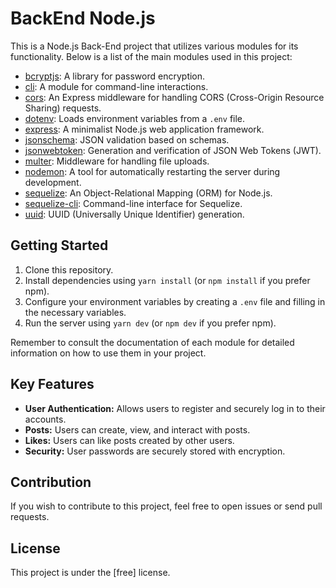 
# BackEnd Node.js

This is a Node.js Back-End project that utilizes various modules for its functionality. Below is a list of the main modules used in this project:

- [bcryptjs](https://www.npmjs.com/package/bcryptjs): A library for password encryption.
- [cli](https://www.npmjs.com/package/cli): A module for command-line interactions.
- [cors](https://www.npmjs.com/package/cors): An Express middleware for handling CORS (Cross-Origin Resource Sharing) requests.
- [dotenv](https://www.npmjs.com/package/dotenv): Loads environment variables from a `.env` file.
- [express](https://www.npmjs.com/package/express): A minimalist Node.js web application framework.
- [jsonschema](https://www.npmjs.com/package/jsonschema): JSON validation based on schemas.
- [jsonwebtoken](https://www.npmjs.com/package/jsonwebtoken): Generation and verification of JSON Web Tokens (JWT).
- [multer](https://www.npmjs.com/package/multer): Middleware for handling file uploads.
- [nodemon](https://www.npmjs.com/package/nodemon): A tool for automatically restarting the server during development.
- [sequelize](https://www.npmjs.com/package/sequelize): An Object-Relational Mapping (ORM) for Node.js.
- [sequelize-cli](https://www.npmjs.com/package/sequelize-cli): Command-line interface for Sequelize.
- [uuid](https://www.npmjs.com/package/uuid): UUID (Universally Unique Identifier) generation.

## Getting Started

1. Clone this repository.
2. Install dependencies using `yarn install` (or `npm install` if you prefer npm).
3. Configure your environment variables by creating a `.env` file and filling in the necessary variables.
4. Run the server using `yarn dev` (or `npm dev` if you prefer npm).

Remember to consult the documentation of each module for detailed information on how to use them in your project.

## Key Features

- **User Authentication:** Allows users to register and securely log in to their accounts.
- **Posts:** Users can create, view, and interact with posts.
- **Likes:** Users can like posts created by other users.
- **Security:** User passwords are securely stored with encryption.

## Contribution

If you wish to contribute to this project, feel free to open issues or send pull requests.

## License

This project is under the [free] license.
